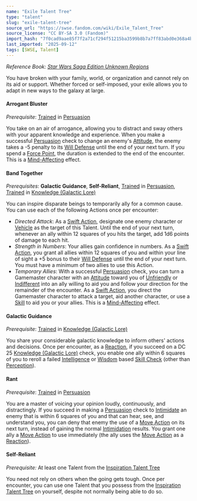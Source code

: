 ```yaml
---
name: "Exile Talent Tree"
type: "talent"
slug: "exile-talent-tree"
source_url: "https://swse.fandom.com/wiki/Exile_Talent_Tree"
source_license: "CC BY-SA 3.0 (Fandom)"
import_hash: "7f0cad9aae85f7f2a71cf294f51215ba3599b8b7a7ff83abd0e368a4b4cef9ed"
last_imported: "2025-09-12"
tags: [SWSE, Talent]
---
```

*Reference Book: [Star Wars Saga Edition Unknown Regions](https://swse.fandom.com/wiki/Star_Wars_Saga_Edition_Unknown_Regions)*

You have broken with your family, world, or organization and cannot rely on its aid or support. Whether forced or self-imposed, your exile allows you to adapt in new ways to the galaxy at large.

#### **Arrogant Bluster**
*Prerequisite*: [Trained](https://swse.fandom.com/wiki/Trained) in [Persuasion](https://swse.fandom.com/wiki/Persuasion)

You take on an air of arrogance, allowing you to distract and sway others with your apparent knowledge and experience. When you make a successful [Persuasion](https://swse.fandom.com/wiki/Persuasion) check to change an enemy's [Attitude](https://swse.fandom.com/wiki/Attitude), the enemy takes a -5 penalty to its [Will Defense](https://swse.fandom.com/wiki/Will_Defense) until the end of your next turn. If you spend a [Force Point](https://swse.fandom.com/wiki/Force_Point), the duration is extended to the end of the encounter. This is a [Mind-Affecting](https://swse.fandom.com/wiki/Mind-Affecting) effect.

#### **Band Together**
*Prerequisites*: **Galactic Guidance**, **Self-Reliant**, [Trained](https://swse.fandom.com/wiki/Trained) in [Persuasion](https://swse.fandom.com/wiki/Persuasion), [Trained](https://swse.fandom.com/wiki/Trained) in [Knowledge (Galactic Lore)](https://swse.fandom.com/wiki/Knowledge_(Galactic_Lore))

You can inspire disparate beings to temporarily ally for a common cause. You can use each of the following Actions once per encounter:
- *Directed Attack*: As a [Swift Action](https://swse.fandom.com/wiki/Swift_Action), designate one enemy character or [Vehicle](https://swse.fandom.com/wiki/Vehicle) as the target of this Talent. Until the end of your next turn, whenever an ally within 12 squares of you hits the target, add 1d6 points of damage to each hit.
- *Strength in Numbers*: Your allies gain confidence in numbers. As a [Swift Action](https://swse.fandom.com/wiki/Swift_Action), you grant all allies within 12 squares of you and within your line of sight a +5 bonus to their [Will Defense](https://swse.fandom.com/wiki/Will_Defense) until the end of your next turn. You must have a minimum of two allies to use this Action.
- *Temporary Allies*: With a successful [Persuasion](https://swse.fandom.com/wiki/Persuasion) check, you can turn a Gamemaster character with an [Attitude](https://swse.fandom.com/wiki/Attitude) toward you of [Unfriendly](https://swse.fandom.com/wiki/Unfriendly) or [Indifferent](https://swse.fandom.com/wiki/Indifferent) into an ally willing to aid you and follow your direction for the remainder of the encounter. As a [Swift Action](https://swse.fandom.com/wiki/Swift_Action), you direct the Gamemaster character to attack a target, aid another character, or use a [Skill](https://swse.fandom.com/wiki/Skill) to aid you or your allies. This is a [Mind-Affecting](https://swse.fandom.com/wiki/Mind-Affecting) effect.

#### **Galactic Guidance**
*Prerequisite*: [Trained](https://swse.fandom.com/wiki/Trained) in [Knowledge (Galactic Lore)](https://swse.fandom.com/wiki/Knowledge_(Galactic_Lore))

You share your considerable galactic knowledge to inform others' actions and decisions. Once per encounter, as a [Reaction](https://swse.fandom.com/wiki/Reaction), if you succeed on a DC 25 [Knowledge (Galactic Lore)](https://swse.fandom.com/wiki/Knowledge_(Galactic_Lore)) check, you enable one ally within 6 squares of you to reroll a failed [Intelligence](https://swse.fandom.com/wiki/Intelligence) or [Wisdom](https://swse.fandom.com/wiki/Wisdom) based [Skill Check](https://swse.fandom.com/wiki/Skill_Check) (other than [Perception](https://swse.fandom.com/wiki/Perception)).

#### **Rant**
*Prerequisite*: [Trained](https://swse.fandom.com/wiki/Trained) in [Persuasion](https://swse.fandom.com/wiki/Persuasion)

You are a master of voicing your opinion loudly, continuously, and distractingly. If you succeed in making a [Persuasion](https://swse.fandom.com/wiki/Persuasion) check to [Intimidate](https://swse.fandom.com/wiki/Intimidate) an enemy that is within 6 squares of you and that can hear, see, and understand you, you can deny that enemy the use of a [Move Action](https://swse.fandom.com/wiki/Move_Action) on its next turn, instead of gaining the normal [Intimidation](https://swse.fandom.com/wiki/Intimidation) results. You grant one ally a [Move Action](https://swse.fandom.com/wiki/Move_Action) to use immediately (the ally uses the [Move Action](https://swse.fandom.com/wiki/Move_Action) as a [Reaction](https://swse.fandom.com/wiki/Reaction)).

#### **Self-Reliant**
*Prerequisite:* At least one Talent from the [Inspiration Talent Tree](https://swse.fandom.com/wiki/Inspiration_Talent_Tree)

You need not rely on others when the going gets tough. Once per encounter, you can use one Talent that you possess from the [Inspiration Talent Tree](https://swse.fandom.com/wiki/Inspiration_Talent_Tree) on yourself, despite not normally being able to do so.